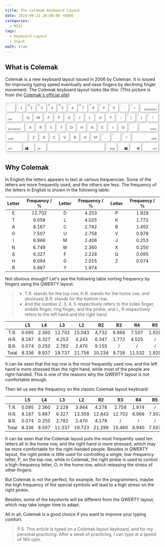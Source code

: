 ```yaml
---
title: The Colemak Keyboard Layout
date: 2024-09-21 20:00:00 +0800
categories:
  - MISC
tags:
  - Keyboard Layout
  - Input
math: true
---
```


## What is Colemak

Colemak is a new keyboard layout issued in 2006 by Coleman.
It is issued for improving typing speed eventually and ease fingers by declining finger movement.
The Colemak keyboard layout looks like this: (This picture is from the [Colemak's official site](https://colemak.com/))

![Colemak](/assets/img/in_post/202409/Colemak3.png)

## Why Colemak

In English the letters appears in text at various frequencies.
Some of the letters are more frequently used, and the others are less.
The frequency of the letters in English is shown in the following table:

| Letter | Frequency / % | Letter | Frequency / % | Letter | Frequency / % |
| :----: | :-----------: | :----: | :-----------: | :----: | :-----------: |
|   E    |    12.702     |   D    |     4.253     |   P    |     1.929     |
|   T    |     9.056     |   L    |     4.025     |   K    |     1.772     |
|   A    |     8.167     |   C    |     2.782     |   B    |     1.492     |
|   O    |     7.507     |   U    |     2.758     |   V    |     0.978     |
|   I    |     6.966     |   M    |     2.406     |   J    |     0.253     |
|   N    |     6.749     |   W    |     2.360     |   X    |     0.250     |
|   S    |     6.327     |   F    |     2.228     |   Q    |     0.095     |
|   H    |     6.094     |   G    |     2.015     |   Z    |     0.074     |
|   R    |     5.987     |   Y    |     1.974     |        |               |

Not obvious enough? Let's see the following table sorting frequency by fingers using the QWERTY layout:

> - T.R. stands for the top row, H.R. stands for the home row, and obviously B.R. stands for the bottom row.
> - And the number 2, 3, 4, 5 respectively refers to the index finger, middle finger, ring finger, and the pinkie, and L, R respectively refers to the left hand and the right hand.

|       |  L5   |  L4   |   L3   |   L2   |   R2   |  R3   |   R4   |  R5   | Total  |
| :---: | :---: | :---: | :----: | :----: | :----: | :---: | :----: | :---: | :----: |
| T.R.  | 0.095 | 2.360 | 12.702 | 15.043 | 4.732  | 6.966 | 7.507  | 1.929 | 51.334 |
| H.R.  | 8.167 | 6.327 | 4.253  | 4.243  | 6.347  | 1.772 | 4.025  |   /   | 35.134 |
| B.R.  | 0.074 | 0.250 | 2.782  | 2.470  | 9.155  |   /   |   /    |   /   | 14.731 |
| Total | 8.336 | 8.937 | 19.737 | 21.756 | 20.234 | 8.738 | 11.532 | 1.929 |  100   |

It can be seen that the top row is the most frequently used row, and the left hand is more stressed than the right hand, while most of the people are right-handed.
This is one of the reasons why the QWERTY layout is not comfortable enough.

Then let us see the frequency on the classic Colemak layout keyboard:

|       |  L5   |  L4   |   L3   |   L2   |   R2   |   R3   |  R4   |  R5   | Total  |
| :---: | :---: | :---: | :----: | :----: | :----: | :----: | :---: | :---: | :----: |
| T.R.  | 0.095 | 2.360 | 2.228  | 3.944  | 4.278  | 2.758  | 1.974 |   /   | 17.637 |
| H.R.  | 8.167 | 5.987 | 6.327  | 13.309 | 12.843 | 12.702 | 6.966 | 7.507 | 73.808 |
| B.R.  | 0.074 | 0.250 | 2.782  | 2.470  | 4.178  |   /    |   /   |   /   | 9.754  |
| Total | 8.336 | 8.597 | 11.337 | 19.723 | 21.299 | 15.460 | 8.940 | 7.507 |  100   |

It can be seen that the Colemak layout puts the most frequently used ten letters all in the home row, and the right hand is more stressed, which may be more comfortable for the right-handed people.
Besides in QWERTY layout, the right pinkie is little used for controlling a single, low-frequency letter, P, on the top row, while in Colemak, the right pinkie is used to control a high-frequency letter, O, in the home row, which releasing the stress of other fingers. 

But Colemak is not the perfect, for example, for the programmers, maybe the high frequency of the special symbols will lead to a high stress on the right pinkie.

Besides, some of the keyshorts will be different from the QWERTY layout, which may take longer time to adapt.

All in all, Colemak is a good choice if you want to improve your typing comfort.

> P.S. This article is typed on a Colemak layout keyboard, and for my personal practicing.
> After a week of practicing, I can type at a speed of 160 cpm.
